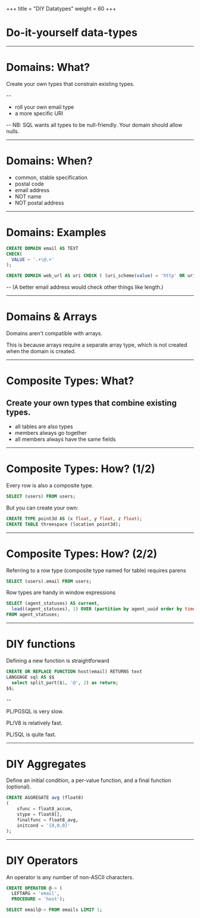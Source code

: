 +++
title = "DIY Datatypes"
weight = 60
+++

# Do-it-yourself data-types

---

# Domains: What?

Create your own types that constrain existing types.

--

 * roll your own email type
 * a more specific URI

--
NB: SQL wants all types to be null-friendly. Your domain should allow nulls.

---
# Domains: When?

 * common, stable specification
 * postal code
 * email address
 * NOT name
 * NOT postal address

---
# Domains: Examples

````sql
CREATE DOMAIN email AS TEXT
CHECK(
  VALUE ~ '.+\@.+'
);
````

````sql
CREATE DOMAIN web_url AS uri CHECK ( (uri_scheme(value) = 'http' OR uri_scheme(value) = 'https')  AND uri_host(value) IS NOT null);
````

--
(A better email address would check other things like length.)

---
# Domains & Arrays

Domains aren't compatible with arrays.

This is because arrays require a separate array type, which is not created when the domain is created.

---
# Composite Types: What?

Create your own types that combine existing types.
--

 * all tables are also types
 * members always go together
 * all members always have the same fields

---

# Composite Types: How? (1/2)

Every row is also a composite type.
````sql
SELECT (users) FROM users;
````

But you can create your own:
````sql
CREATE TYPE point3d AS (x float, y float, z float);
CREATE TABLE threespace (location point3d);
````

---

# Composite Types: How? (2/2)

Referring to a row type (composite type named for table) requires parens
````sql
SELECT (users).email FROM users;
````

Row types are handy in window expressions
````sql
SELECT (agent_statuses) AS current, 
  lead((agent_statuses), 1) OVER (partition by agent_uuid order by time) AS next 
FROM agent_statuses;
````

---

# DIY functions

Defining a new function is straightforward
````sql
CREATE OR REPLACE FUNCTION host(email) RETURNS text 
LANGUAGE sql AS $$ 
  select split_part($1, '@', 2) as return; 
$$;
````

--

PL/PGSQL is very slow.

PL/V8 is relatively fast.

PL/SQL is quite fast.

---
# DIY Aggregates

Define an initial condition, a per-value function, and a final function (optional).
````sql
CREATE AGGREGATE avg (float8)
(
    sfunc = float8_accum,
    stype = float8[],
    finalfunc = float8_avg,
    initcond = '{0,0,0}'
);
````

---

# DIY Operators

An operator is any number of non-ASCII characters.
````sql
CREATE OPERATOR @-> ( 
  LEFTARG = 'email', 
  PROCEDURE = 'host');

SELECT email@-> FROM emails LIMIT 1;
````
